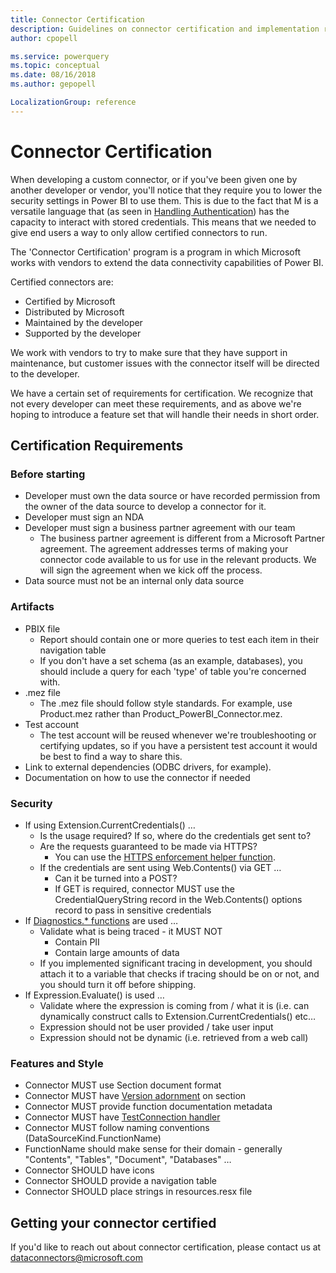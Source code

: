 ```yaml
---
title: Connector Certification
description: Guidelines on connector certification and implementation requirements
author: cpopell

ms.service: powerquery
ms.topic: conceptual
ms.date: 08/16/2018
ms.author: gepopell

LocalizationGroup: reference
---
```


# Connector Certification

When developing a custom connector, or if you've been given one by another developer or vendor, you'll notice that they require you to lower the security settings in Power BI to use them. This is due to the fact that M is a versatile language that (as seen in [Handling Authentication](HandlingAuthentication.md)) has the capacity to interact with stored credentials. This means that we needed to give end users a way to only allow certified connectors to run.

The 'Connector Certification' program is a program in which Microsoft works with vendors to extend the data connectivity capabilities of Power BI.

Certified connectors are:

* Certified by Microsoft
* Distributed by Microsoft
* Maintained by the developer
* Supported by the developer

We work with vendors to try to make sure that they have support in maintenance, but customer issues with the connector itself will be directed to the developer.

We have a certain set of requirements for certification. We recognize that not every developer can meet these requirements, and as above we're hoping to introduce a feature set that will handle their needs in short order.

## Certification Requirements

### Before starting
* Developer must own the data source or have recorded permission from the owner of the data source to develop a connector for it.
* Developer must sign an NDA
* Developer must sign a business partner agreement with our team
  * The business partner agreement is different from a Microsoft Partner agreement. The agreement addresses terms of making your connector code available to us for use in the relevant products. We will sign the agreement when we kick off the process.
* Data source must not be an internal only data source
  
### Artifacts
* PBIX file
  * Report should contain one or more queries to test each item in their navigation table
  * If you don't have a set schema (as an example, databases), you should include a query for each 'type' of table you're concerned with.
* .mez file
  * The .mez file should follow style standards. For example, use Product.mez rather than Product_PowerBI_Connector.mez.
* Test account
  * The test account will be reused whenever we're troubleshooting or certifying updates, so if you have a persistent test account it would be best to find a way to share this.
* Link to external dependencies (ODBC drivers, for example).
* Documentation on how to use the connector if needed
 
### Security
* If using Extension.CurrentCredentials() …
  * Is the usage required? If so, where do the credentials get sent to?
  * Are the requests guaranteed to be made via HTTPS?
    * You can use the [HTTPS enforcement helper function](HelperFunctions.md#validateurlscheme).
  * If the credentials are sent using Web.Contents() via GET …
    * Can it be turned into a POST?
    * If GET is required, connector MUST use the CredentialQueryString record in the Web.Contents() options record to pass in sensitive credentials
* If [Diagnostics.* functions](https://docs.microsoft.com/en-us/powerquery-m/diagnostics-trace) are used …
  * Validate what is being traced - it MUST NOT
    * Contain PII
    * Contain large amounts of data
  * If you implemented significant tracing in development, you should attach it to a variable that checks if tracing should be on or not, and you should turn it off before shipping.
* If Expression.Evaluate() is used …
  * Validate where the expression is coming from / what it is (i.e. can dynamically construct calls to Extension.CurrentCredentials() etc…
  * Expression should not be user provided / take user input
  * Expression should not be dynamic (i.e. retrieved from a web call)
  
### Features and Style
* Connector MUST use Section document format
* Connector MUST have [Version adornment](HandlingVersioning.md) on section
* Connector MUST provide function documentation metadata
* Connector MUST have [TestConnection handler](HandlingGatewaySupport.md)
* Connector MUST follow naming conventions (DataSourceKind.FunctionName)
* FunctionName should make sense for their domain - generally "Contents", "Tables", "Document", "Databases" …
* Connector SHOULD have icons
* Connector SHOULD provide a navigation table
* Connector SHOULD place strings in resources.resx file

## Getting your connector certified

If you'd like to reach out about connector certification, please contact us at dataconnectors@microsoft.com
